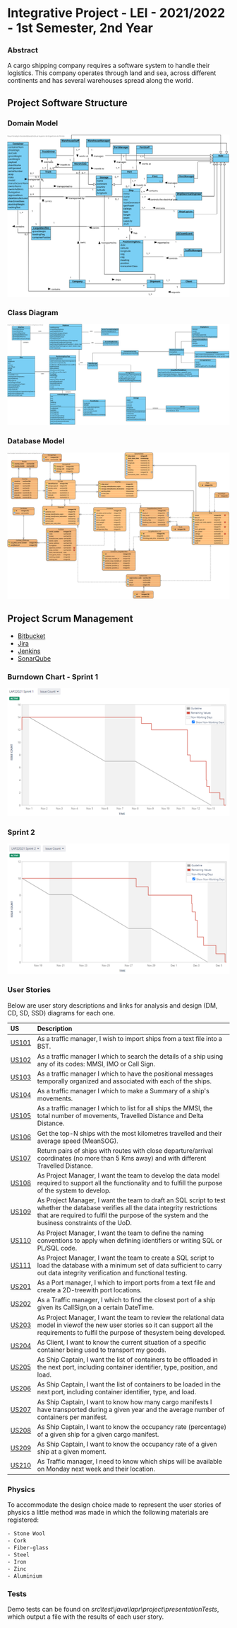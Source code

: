 # Integrative Project - LEI - 2021/2022 - 1st Semester, 2nd Year

### Abstract
A cargo shipping company requires a software system to handle their logistics. This company
operates through land and sea, across different continents and has several warehouses spread along the
world.

## Project Software Structure

### Domain Model
![DM](docs/DM.svg)

### Class Diagram
![CD](docs/CD.svg)

### Database Model
![LogicalDataModel](BDDAD/LogicalDataModel.svg)

## Project Scrum Management

- [Bitbucket](https://bitbucket.org/lei-isep/lapr3-2021-g021/src/master/)
- [Jira](https://jira.dei.isep.ipp.pt/secure/RapidBoard.jspa?rapidView=146&projectKey=LAP22G21&view=planning.nodetail&selectedIssue=LAP22G21-44&issueLimit=100)
- [Jenkins](https://jenkins.dei.isep.ipp.pt/job/lapr3-2021-g021/)
- [SonarQube](https://sonarqube.dei.isep.ipp.pt/dashboard?id=lapr3%3Acargo%3Alapr3-2021-g021)

### Burndown Chart - Sprint 1

![BurndownChart](docs/BurndownChart_Sprint1.png)

### Sprint 2
![BurndownChart](docs/BurndownChart_Sprint2.png)

### User Stories

Below are user story descriptions and links for analysis and design (DM, CD, SD, SSD) diagrams for each one.

|US|Description|
|:---|:--------|
[US101](docs/UserStories/US101)|As a traffic manager, I wish to import ships from a text file into a BST.|
[US102](docs/UserStories/US102)|As a traffic manager I which to search the details of a ship using any of its codes: MMSI, IMO or Call Sign.|
[US103](docs/UserStories/US103)|As a traffic manager I which to have the positional messages temporally organized and associated with each of the ships.|
[US104](docs/UserStories/US104)|As a traffic manager I which to make a Summary of a ship's movements.
[US105](docs/UserStories/US105)|As a traffic manager I which to list for all ships the MMSI, the total number of movements, Travelled Distance and Delta Distance.
[US106](docs/UserStories/US106)|Get the top-N ships with the most kilometres travelled and their average speed (MeanSOG).|
[US107](docs/UserStories/US107)|Return pairs of ships with routes with close departure/arrival coordinates (no more than 5 Kms away) and with different Travelled Distance.
[US108](docs)|As Project Manager, I want the team to develop the data model required to support all the functionality and to fulfill the purpose of the system to develop.
[US109](DataIntegrityRestrictionsTest.sql)|As Project Manager, I want the team to draft an SQL script to test  whether the database verifies all the data integrity restrictions that are required to fulfil the purpose of the system and the business constraints of the UoD.
[US110](DataDictionary.md)|As Project Manager, I want the team to define the naming conventions to apply when defining identifiers or writing SQL or PL/SQL code.
[US111](docs/LoadingValues.sql)|As Project Manager, I want the team to create a SQL script to load the database with a minimum set of data sufficient to carry out data integrity verification and functional testing.
[US201](docs/UserStories/US201)|As a Port manager, I which to import ports from a text file and create a 2D-treewith port locations.|
[US202](docs/UserStories/US202)|As a Traffic manager, I which to find the closest port of a ship given its CallSign,on a certain DateTime.
[US203](docs)|As Project Manager, I want the team to review the relational data model in viewof the new user stories so it can support all the requirements to fulfil the purpose of thesystem being developed.
[US204](docs/UserStories/US204)|As Client, I want to know the current situation of a specific container being used to transport my goods.
[US205](docs/UserStories/US205)|As Ship Captain, I want the list of containers to be offloaded in the next port, including container identifier, type, position, and load.
[US206](docs/UserStories/US206)|As Ship Captain, I want the list of containers to be loaded in the next port, including container identifier, type, and load.
[US207](docs/UserStories/US207)|As Ship Captain, I want to know how many cargo manifests I have transported during a given year and the average number of containers per manifest.
[US208](docs/UserStories/US208)|As Ship Captain, I want to know the occupancy rate (percentage) of a given ship for a given cargo manifest.
[US209](docs/UserStories/US209)|As Ship Captain, I want to know the occupancy rate of a given ship at a given moment.
[US210](docs/UserStories/US210)|As Traffic manager, I need to know which ships will be available on Monday next week and their location.

### Physics
  
To accommodate the design choice made to represent the user stories of physics a little method was made in which the following materials are registered: 
    
    - Stone Wool
    - Cork
    - Fiber-glass
    - Steel
    - Iron
    - Zinc
    - Aluminium

### Tests

Demo tests can be found on *src\test\java\lapr\project\presentationTests*, which output a file with the results of each user story.